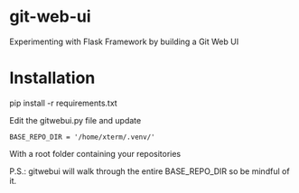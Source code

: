 git-web-ui
==========

Experimenting with Flask Framework by building a Git Web UI

Installation
============

pip install -r requirements.txt

Edit the gitwebui.py file and update 

    BASE_REPO_DIR = '/home/xterm/.venv/'

With a root folder containing your repositories

P.S.: gitwebui will walk through the entire BASE_REPO_DIR so be mindful of it.

